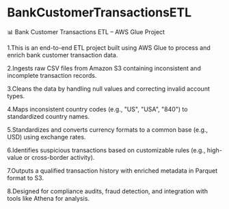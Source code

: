 # BankCustomerTransactionsETL

📊 Bank Customer Transactions ETL – AWS Glue Project

1.This is an end-to-end ETL project built using AWS Glue to process and enrich bank customer transaction data.

2.Ingests raw CSV files from Amazon S3 containing inconsistent and incomplete transaction records.

3.Cleans the data by handling null values and correcting invalid account types.

4.Maps inconsistent country codes (e.g., "US", "USA", "840") to standardized country names.

5.Standardizes and converts currency formats to a common base (e.g., USD) using exchange rates.

6.Identifies suspicious transactions based on customizable rules (e.g., high-value or cross-border activity).

7.Outputs a qualified transaction history with enriched metadata in Parquet format to S3.

8.Designed for compliance audits, fraud detection, and integration with tools like Athena for analysis.
